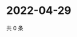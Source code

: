 # 2022-04-29

共 0 条

<!-- BEGIN WEIBO -->
<!-- 最后更新时间 Fri Apr 29 2022 19:00:39 GMT+0800 (China Standard Time) -->

<!-- END WEIBO -->
